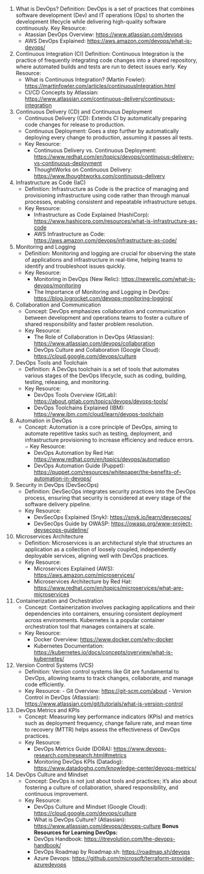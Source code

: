 1. What is DevOps?
Definition: DevOps is a set of practices that combines software development (Dev) and IT operations (Ops) to shorten the development lifecycle while delivering high-quality software continuously.
Key Resource:
   - Atassian DevOps Overview: https://www.atlassian.com/devops
   - AWS DevOps Explained: https://aws.amazon.com/devops/what-is-devops/
2. Continuous Integration (CI)
Definition: Continuous Integration is the practice of frequently integrating code changes into a shared repository, where automated builds and tests are run to detect issues early.
Key Resource:
	- What is Continuous Integration? (Martin Fowler): https://martinfowler.com/articles/continuousIntegration.html
	- CI/CD Concepts by Atlassian: https://www.atlassian.com/continuous-delivery/continuous-integration
3. Continuous Delivery (CD) and Continuous Deployment
	- Continuous Delivery (CD): Extends CI by automatically preparing code changes for release to production.
	- Continuous Deployment: Goes a step further by automatically deploying every change to production, assuming it passes all tests.
   - Key Resource:
       - Continuous Delivery vs. Continuous Deployment: https://www.redhat.com/en/topics/devops/continuous-delivery-vs-continuous-deployment
       - ThoughtWorks on Continuous Delivery: https://www.thoughtworks.com/continuous-delivery
4. Infrastructure as Code (IaC)
   - Definition: Infrastructure as Code is the practice of managing and provisioning infrastructure using code rather than through manual processes, enabling consistent and repeatable infrastructure setups.
   - Key Resource:
       - Infrastructure as Code Explained (HashiCorp): https://www.hashicorp.com/resources/what-is-infrastructure-as-code
       - AWS Infrastructure as Code: https://aws.amazon.com/devops/infrastructure-as-code/
5. Monitoring and Logging
   - Definition: Monitoring and logging are crucial for observing the state of applications and infrastructure in real-time, helping teams to identify and troubleshoot issues quickly.
   - Key Resource:
       - Monitoring in DevOps (New Relic): https://newrelic.com/what-is-devops/monitoring
       - The Importance of Monitoring and Logging in DevOps: https://blog.logrocket.com/devops-monitoring-logging/
6. Collaboration and Communication
   - Concept: DevOps emphasizes collaboration and communication between development and operations teams to foster a culture of shared responsibility and faster problem resolution.
   - Key Resource:
       - The Role of Collaboration in DevOps (Atlassian): https://www.atlassian.com/devops/collaboration
       - DevOps Culture and Collaboration (Google Cloud): https://cloud.google.com/devops/culture
7. DevOps Tools and Toolchain
   - Definition: A DevOps toolchain is a set of tools that automates various stages of the DevOps lifecycle, such as coding, building, testing, releasing, and monitoring.
   - Key Resource:
       - DevOps Tools Overview (GitLab): https://about.gitlab.com/topics/devops/devops-tools/
       - DevOps Toolchains Explained (IBM): https://www.ibm.com/cloud/learn/devops-toolchain
8. Automation in DevOps
   - Concept: Automation is a core principle of DevOps, aiming to automate repetitive tasks such as testing, deployment, and infrastructure provisioning to increase efficiency and reduce errors.
   − Key Resource:
       - DevOps Automation by Red Hat: https://www.redhat.com/en/topics/devops/automation
       - DevOps Automation Guide (Puppet): https://puppet.com/resources/whitepaper/the-benefits-of-automation-in-devops/
9. Security in DevOps (DevSecOps)
   - Definition: DevSecOps integrates security practices into the DevOps process, ensuring that security is considered at every stage of the software delivery pipeline.
   - Key Resource:
       - DevSecOps Explained (Snyk): https://snyk.io/learn/devsecops/
       - DevSecOps Guide by OWASP: https://owasp.org/www-project-devsecops-guideline/
10. Microservices Architecture
    - Definition: Microservices is an architectural style that structures an application as a collection of loosely coupled, independently deployable services, aligning well with DevOps practices.
    - Key Resource:
        - Microservices Explained (AWS): https://aws.amazon.com/microservices/
        - Microservices Architecture by Red Hat: https://www.redhat.com/en/topics/microservices/what-are-microservices
11. Containerization and Orchestration
    - Concept: Containerization involves packaging applications and their dependencies into containers, ensuring consistent deployment across environments. Kubernetes is a popular container orchestration tool that manages containers at scale.
    - Key Resource:
        - Docker Overview: https://www.docker.com/why-docker
        - Kubernetes Documentation: https://kubernetes.io/docs/concepts/overview/what-is-kubernetes/
12. Version Control Systems (VCS)
    - Definition: Version control systems like Git are fundamental to DevOps, allowing teams to track changes, collaborate, and manage code efficiently.
    - Key Resource:
          - Git Overview: https://git-scm.com/about
          - Version Control in DevOps (Atlassian): https://www.atlassian.com/git/tutorials/what-is-version-control
13. DevOps Metrics and KPIs
    - Concept: Measuring key performance indicators (KPIs) and metrics such as deployment frequency, change failure rate, and mean time to recovery (MTTR) helps assess the effectiveness of DevOps practices.
    - Key Resource:
        - DevOps Metrics Guide (DORA): https://www.devops-research.com/research.html#metrics
        - Monitoring DevOps KPIs (Datadog): https://www.datadoghq.com/knowledge-center/devops-metrics/
14. DevOps Culture and Mindset
    - Concept: DevOps is not just about tools and practices; it’s also about fostering a culture of collaboration, shared responsibility, and continuous improvement.
    - Key Resource:
        - DevOps Culture and Mindset (Google Cloud): https://cloud.google.com/devops/culture
        - What is DevOps Culture? (Atlassian): https://www.atlassian.com/devops/devops-culture
**Bonus Resources for Learning DevOps:**
        - DevOps Handbook: https://itrevolution.com/the-devops-handbook/
        - DevOps Roadmap by Roadmap.sh: https://roadmap.sh/devops
        - Azure Devops: https://github.com/microsoft/terraform-provider-azuredevops
